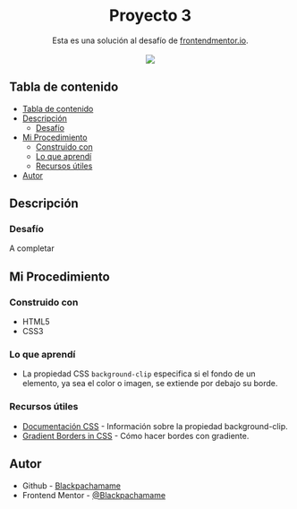 <h1 align="center">Proyecto 3</h1>

<div align="center">
   Esta es una solución al desafío de <a href="https://www.frontendmentor.io/">frontendmentor.io</a>.
</div>
<br>
<div align="center">
<img src="design/desktop-preview.jpg"></img>
</div>

## Tabla de contenido

- [Tabla de contenido](#tabla-de-contenido)
- [Descripción](#descripción)
  - [Desafío](#desafío)
- [Mi Procedimiento](#mi-procedimiento)
  - [Construido con](#construido-con)
  - [Lo que aprendí](#lo-que-aprendí)
  - [Recursos útiles](#recursos-útiles)
- [Autor](#autor)

## Descripción

### Desafío

A completar

## Mi Procedimiento

### Construido con

- HTML5
- CSS3

### Lo que aprendí

- La propiedad CSS `background-clip` especifica si el fondo de un elemento, ya sea el color o imagen, se extiende por debajo su borde.

### Recursos útiles

- [Documentación CSS](background-clip) - Información sobre la propiedad background-clip.
- [Gradient Borders in CSS](https://css-tricks.com/gradient-borders-in-css/) - Cómo hacer bordes con gradiente.

## Autor

- Github - [Blackpachamame](https://github.com/Blackpachamame)
- Frontend Mentor - [@Blackpachamame](https://www.frontendmentor.io/profile/Blackpachamame)
